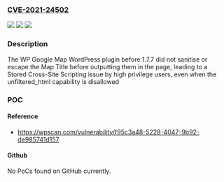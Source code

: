 ### [CVE-2021-24502](https://cve.mitre.org/cgi-bin/cvename.cgi?name=CVE-2021-24502)
![](https://img.shields.io/static/v1?label=Product&message=Maps%20Plugin%20using%20Google%20Maps%20for%20WordPress%20%E2%80%93%20WP%20Google%20Map&color=blue)
![](https://img.shields.io/static/v1?label=Version&message=1.7.7%3C%201.7.7%20&color=brighgreen)
![](https://img.shields.io/static/v1?label=Vulnerability&message=CWE-79%20Cross-site%20Scripting%20(XSS)&color=brighgreen)

### Description

The WP Google Map WordPress plugin before 1.7.7 did not sanitise or escape the Map Title before outputting them in the page, leading to a Stored Cross-Site Scripting issue by high privilege users, even when the unfiltered_html capability is disallowed

### POC

#### Reference
- https://wpscan.com/vulnerability/f95c3a48-5228-4047-9b92-de985741d157

#### Github
No PoCs found on GitHub currently.

